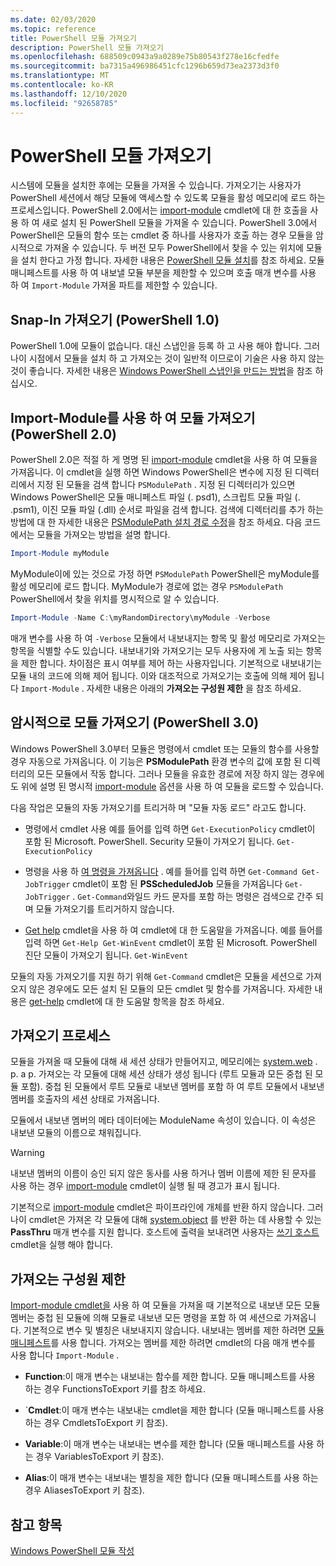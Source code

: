 ```yaml
---
ms.date: 02/03/2020
ms.topic: reference
title: PowerShell 모듈 가져오기
description: PowerShell 모듈 가져오기
ms.openlocfilehash: 688509c0943a9a0289e75b80543f278e16cfedfe
ms.sourcegitcommit: ba7315a496986451cfc1296b659d73ea2373d3f0
ms.translationtype: MT
ms.contentlocale: ko-KR
ms.lasthandoff: 12/10/2020
ms.locfileid: "92658785"
---
```

# <a name="importing-a-powershell-module"></a>PowerShell 모듈 가져오기

시스템에 모듈을 설치한 후에는 모듈을 가져올 수 있습니다. 가져오기는 사용자가 PowerShell 세션에서 해당 모듈에 액세스할 수 있도록 모듈을 활성 메모리에 로드 하는 프로세스입니다. PowerShell 2.0에서는 [import-module](/powershell/module/Microsoft.PowerShell.Core/Import-Module) cmdlet에 대 한 호출을 사용 하 여 새로 설치 된 PowerShell 모듈을 가져올 수 있습니다. PowerShell 3.0에서 PowerShell은 모듈의 함수 또는 cmdlet 중 하나를 사용자가 호출 하는 경우 모듈을 암시적으로 가져올 수 있습니다. 두 버전 모두 PowerShell에서 찾을 수 있는 위치에 모듈을 설치 한다고 가정 합니다. 자세한 내용은 [PowerShell 모듈 설치](./installing-a-powershell-module.md)를 참조 하세요.
모듈 매니페스트를 사용 하 여 내보낼 모듈 부분을 제한할 수 있으며 호출 매개 변수를 사용 하 여 `Import-Module` 가져올 파트를 제한할 수 있습니다.

## <a name="importing-a-snap-in-powershell-10"></a>Snap-In 가져오기 (PowerShell 1.0)

PowerShell 1.0에 모듈이 없습니다. 대신 스냅인을 등록 하 고 사용 해야 합니다. 그러나이 시점에서 모듈을 설치 하 고 가져오는 것이 일반적 이므로이 기술은 사용 하지 않는 것이 좋습니다. 자세한 내용은 [Windows PowerShell 스냅인을 만드는 방법](../cmdlet/how-to-create-a-windows-powershell-snap-in.md)을 참조 하십시오.

## <a name="importing-a-module-with-import-module-powershell-20"></a>Import-Module를 사용 하 여 모듈 가져오기 (PowerShell 2.0)

PowerShell 2.0은 적절 하 게 명명 된 [import-module](/powershell/module/Microsoft.PowerShell.Core/Import-Module) cmdlet을 사용 하 여 모듈을 가져옵니다. 이 cmdlet을 실행 하면 Windows PowerShell은 변수에 지정 된 디렉터리에서 지정 된 모듈을 검색 합니다 `PSModulePath` . 지정 된 디렉터리가 있으면 Windows PowerShell은 모듈 매니페스트 파일 (. psd1), 스크립트 모듈 파일 (. .psm1), 이진 모듈 파일 (.dll) 순서로 파일을 검색 합니다. 검색에 디렉터리를 추가 하는 방법에 대 한 자세한 내용은 [PSModulePath 설치 경로 수정](./modifying-the-psmodulepath-installation-path.md)을 참조 하세요.
다음 코드에서는 모듈을 가져오는 방법을 설명 합니다.

```powershell
Import-Module myModule
```

MyModule이에 있는 것으로 가정 하면 `PSModulePath` PowerShell은 myModule를 활성 메모리에 로드 합니다. MyModule가 경로에 없는 경우 `PSModulePath` PowerShell에서 찾을 위치를 명시적으로 알 수 있습니다.

```powershell
Import-Module -Name C:\myRandomDirectory\myModule -Verbose
```

매개 변수를 사용 하 여 `-Verbose` 모듈에서 내보내지는 항목 및 활성 메모리로 가져오는 항목을 식별할 수도 있습니다. 내보내기와 가져오기는 모두 사용자에 게 노출 되는 항목을 제한 합니다. 차이점은 표시 여부를 제어 하는 사용자입니다. 기본적으로 내보내기는 모듈 내의 코드에 의해 제어 됩니다. 이와 대조적으로 가져오기는 호출에 의해 제어 됩니다 `Import-Module` . 자세한 내용은 아래의 **가져오는 구성원 제한** 을 참조 하세요.

## <a name="implicitly-importing-a-module-powershell-30"></a>암시적으로 모듈 가져오기 (PowerShell 3.0)

Windows PowerShell 3.0부터 모듈은 명령에서 cmdlet 또는 모듈의 함수를 사용할 경우 자동으로 가져옵니다. 이 기능은 **PSModulePath** 환경 변수의 값에 포함 된 디렉터리의 모든 모듈에서 작동 합니다. 그러나 모듈을 유효한 경로에 저장 하지 않는 경우에도 위에 설명 된 명시적 [import-module](/powershell/module/Microsoft.PowerShell.Core/Import-Module) 옵션을 사용 하 여 모듈을 로드할 수 있습니다.

다음 작업은 모듈의 자동 가져오기를 트리거하 며 "모듈 자동 로드" 라고도 합니다.

- 명령에서 cmdlet 사용 예를 들어를 입력 하면 `Get-ExecutionPolicy` cmdlet이 포함 된 Microsoft. PowerShell. Security 모듈이 가져오기 됩니다. `Get-ExecutionPolicy`

- 명령을 사용 하 [여 명령을 가져옵니다](/powershell/module/Microsoft.PowerShell.Core/Get-Command) . 예를 들어를 입력 하면 `Get-Command Get-JobTrigger` cmdlet이 포함 된 **PSScheduledJob** 모듈을 가져옵니다 `Get-JobTrigger` . `Get-Command`와일드 카드 문자를 포함 하는 명령은 검색으로 간주 되며 모듈 가져오기를 트리거하지 않습니다.

- [Get help](/powershell/module/Microsoft.PowerShell.Core/Get-Help) cmdlet을 사용 하 여 cmdlet에 대 한 도움말을 가져옵니다. 예를 들어를 입력 하면 `Get-Help Get-WinEvent` cmdlet이 포함 된 Microsoft. PowerShell 진단 모듈이 가져오기 됩니다. `Get-WinEvent`

모듈의 자동 가져오기를 지원 하기 위해 `Get-Command` cmdlet은 모듈을 세션으로 가져오지 않은 경우에도 모든 설치 된 모듈의 모든 cmdlet 및 함수를 가져옵니다. 자세한 내용은 [get-help](/powershell/module/Microsoft.PowerShell.Core/Get-Command) cmdlet에 대 한 도움말 항목을 참조 하세요.

## <a name="the-importing-process"></a>가져오기 프로세스

모듈을 가져올 때 모듈에 대해 새 세션 상태가 만들어지고, 메모리에는 [system.web](/dotnet/api/System.Management.Automation.PSModuleInfo) . p. a p. 가져오는 각 모듈에 대해 세션 상태가 생성 됩니다 (루트 모듈과 모든 중첩 된 모듈 포함). 중첩 된 모듈에서 루트 모듈로 내보낸 멤버를 포함 하 여 루트 모듈에서 내보낸 멤버를 호출자의 세션 상태로 가져옵니다.

모듈에서 내보낸 멤버의 메타 데이터에는 ModuleName 속성이 있습니다. 이 속성은 내보낸 모듈의 이름으로 채워집니다.

> [!WARNING]
> 내보낸 멤버의 이름이 승인 되지 않은 동사를 사용 하거나 멤버 이름에 제한 된 문자를 사용 하는 경우 [import-module](/powershell/module/Microsoft.PowerShell.Core/Import-Module) cmdlet이 실행 될 때 경고가 표시 됩니다.

기본적으로 [import-module](/powershell/module/Microsoft.PowerShell.Core/Import-Module) cmdlet은 파이프라인에 개체를 반환 하지 않습니다. 그러나이 cmdlet은 가져온 각 모듈에 대해 [system.object](/dotnet/api/System.Management.Automation.PSModuleInfo) 를 반환 하는 데 사용할 수 있는 **PassThru** 매개 변수를 지원 합니다. 호스트에 출력을 보내려면 사용자는 [쓰기 호스트](/powershell/module/Microsoft.PowerShell.Utility/Write-Host) cmdlet을 실행 해야 합니다.

## <a name="restricting--the-members-that-are-imported"></a>가져오는 구성원 제한

[Import-module cmdlet을](/powershell/module/Microsoft.PowerShell.Core/Import-Module) 사용 하 여 모듈을 가져올 때 기본적으로 내보낸 모든 모듈 멤버는 중첩 된 모듈에 의해 모듈로 내보낸 모든 명령을 포함 하 여 세션으로 가져옵니다. 기본적으로 변수 및 별칭은 내보내지지 않습니다. 내보내는 멤버를 제한 하려면 [모듈 매니페스트](./how-to-write-a-powershell-module-manifest.md)를 사용 합니다.
가져오는 멤버를 제한 하려면 cmdlet의 다음 매개 변수를 사용 합니다 `Import-Module` .

- **Function**:이 매개 변수는 내보내는 함수를 제한 합니다. 모듈 매니페스트를 사용 하는 경우 FunctionsToExport 키를 참조 하세요.

- `**Cmdlet**:이 매개 변수는 내보내는 cmdlet을 제한 합니다 (모듈 매니페스트를 사용 하는 경우 CmdletsToExport 키 참조).

- **Variable**:이 매개 변수는 내보내는 변수를 제한 합니다 (모듈 매니페스트를 사용 하는 경우 VariablesToExport 키 참조).

- **Alias**:이 매개 변수는 내보내는 별칭을 제한 합니다 (모듈 매니페스트를 사용 하는 경우 AliasesToExport 키 참조).

## <a name="see-also"></a>참고 항목

[Windows PowerShell 모듈 작성](./writing-a-windows-powershell-module.md)
